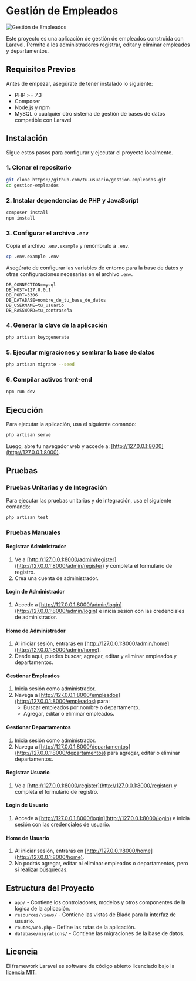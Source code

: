 # Gestión de Empleados

![Gestión de Empleados](https://via.placeholder.com/800x200.png?text=Gestión+de+Empleados)

Este proyecto es una aplicación de gestión de empleados construida con Laravel. Permite a los administradores registrar, editar y eliminar empleados y departamentos.

## Requisitos Previos

Antes de empezar, asegúrate de tener instalado lo siguiente:

- PHP >= 7.3
- Composer
- Node.js y npm
- MySQL o cualquier otro sistema de gestión de bases de datos compatible con Laravel

## Instalación

Sigue estos pasos para configurar y ejecutar el proyecto localmente.

### 1. Clonar el repositorio

```bash
git clone https://github.com/tu-usuario/gestion-empleados.git
cd gestion-empleados
```

### 2. Instalar dependencias de PHP y JavaScript

```bash
composer install
npm install
```

### 3. Configurar el archivo `.env`

Copia el archivo `.env.example` y renómbralo a `.env`.

```bash
cp .env.example .env
```

Asegúrate de configurar las variables de entorno para la base de datos y otras configuraciones necesarias en el archivo `.env`.

```env
DB_CONNECTION=mysql
DB_HOST=127.0.0.1
DB_PORT=3306
DB_DATABASE=nombre_de_tu_base_de_datos
DB_USERNAME=tu_usuario
DB_PASSWORD=tu_contraseña
```

### 4. Generar la clave de la aplicación

```bash
php artisan key:generate
```

### 5. Ejecutar migraciones y sembrar la base de datos

```bash
php artisan migrate --seed
```

### 6. Compilar activos front-end

```bash
npm run dev
```

## Ejecución

Para ejecutar la aplicación, usa el siguiente comando:

```bash
php artisan serve
```

Luego, abre tu navegador web y accede a: [http://127.0.0.1:8000](http://127.0.0.1:8000).

## Pruebas

### Pruebas Unitarias y de Integración

Para ejecutar las pruebas unitarias y de integración, usa el siguiente comando:

```bash
php artisan test
```

### Pruebas Manuales

#### Registrar Administrador

1. Ve a [http://127.0.0.1:8000/admin/register](http://127.0.0.1:8000/admin/register) y completa el formulario de registro.
2. Crea una cuenta de administrador.

#### Login de Administrador

1. Accede a [http://127.0.0.1:8000/admin/login](http://127.0.0.1:8000/admin/login) e inicia sesión con las credenciales de administrador.

#### Home de Administrador

1. Al iniciar sesión, entrarás en [http://127.0.0.1:8000/admin/home](http://127.0.0.1:8000/admin/home).
2. Desde aquí, puedes buscar, agregar, editar y eliminar empleados y departamentos.

#### Gestionar Empleados

1. Inicia sesión como administrador.
2. Navega a [http://127.0.0.1:8000/empleados](http://127.0.0.1:8000/empleados) para:
   - Buscar empleados por nombre o departamento.
   - Agregar, editar o eliminar empleados.

#### Gestionar Departamentos

1. Inicia sesión como administrador.
2. Navega a [http://127.0.0.1:8000/departamentos](http://127.0.0.1:8000/departamentos) para agregar, editar o eliminar departamentos.

#### Registrar Usuario

1. Ve a [http://127.0.0.1:8000/register](http://127.0.0.1:8000/register) y completa el formulario de registro.

#### Login de Usuario

1. Accede a [http://127.0.0.1:8000/login](http://127.0.0.1:8000/login) e inicia sesión con las credenciales de usuario.

#### Home de Usuario

1. Al iniciar sesión, entrarás en [http://127.0.0.1:8000/home](http://127.0.0.1:8000/home).
2. No podrás agregar, editar ni eliminar empleados o departamentos, pero sí realizar búsquedas.

## Estructura del Proyecto

- `app/` - Contiene los controladores, modelos y otros componentes de la lógica de la aplicación.
- `resources/views/` - Contiene las vistas de Blade para la interfaz de usuario.
- `routes/web.php` - Define las rutas de la aplicación.
- `database/migrations/` - Contiene las migraciones de la base de datos.

## Licencia

El framework Laravel es software de código abierto licenciado bajo la [licencia MIT](https://opensource.org/licenses/MIT).


